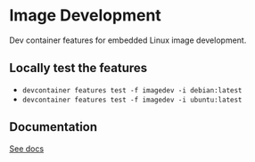 # Image Development

Dev container features for embedded Linux image development.

## Locally test the features

- `devcontainer features test -f imagedev -i debian:latest`
- `devcontainer features test -f imagedev -i ubuntu:latest`

## Documentation

[See docs](./docs/modules/ROOT/pages/index.adoc)
